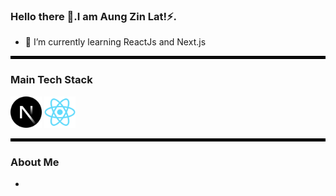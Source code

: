 <!--<span title="azl🤔">[@aungzinlat](https://github.com/aungzinlat)</span>-->


### Hello there 👋.I am Aung Zin Lat!⚡.

- 🌱 I’m currently learning ReactJs and Next.js

 <hr style="border: 2px solid #000;">

 ### Main Tech Stack
 
 <img src="https://github.com/devicons/devicon/blob/master/icons/nextjs/nextjs-original.svg" alt="Next" width="50"> <img src="https://github.com/devicons/devicon/blob/master/icons/react/react-original.svg" alt="React" width="50">

 <hr style="border: 2px solid #000;">
 
### About Me

-

<!--
**aungzinlat/aungzinlat** is a ✨ _special_ ✨ repository because its `README.md` (this file) appears on your GitHub profile.

Here are some ideas to get you started:

- 🔭 I’m currently working on ...
- 🌱 I’m currently learning ...
- 👯 I’m looking to collaborate on ...
- 🤔 I’m looking for help with ...
- 💬 Ask me about ...
- 📫 How to reach me: ...
- 😄 Pronouns: ...
- ⚡ Fun fact: ...
-->
